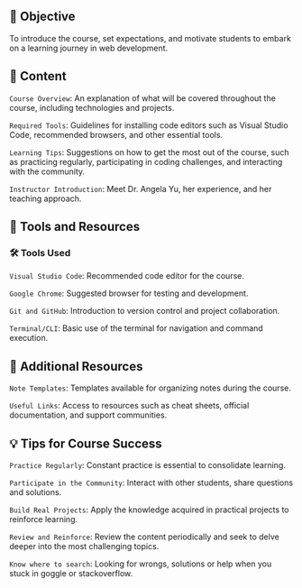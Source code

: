 ## 🎯 Objective
To introduce the course, set expectations, and motivate students to embark on a learning journey in web development.

## 📌 Content
`Course Overview`: An explanation of what will be covered throughout the course, including technologies and projects.

`Required Tools`: Guidelines for installing code editors such as Visual Studio Code, recommended browsers, and other essential tools.

`Learning Tips`: Suggestions on how to get the most out of the course, such as practicing regularly, participating in coding challenges, and interacting with the community.

`Instructor Introduction`: Meet Dr. Angela Yu, her experience, and her teaching approach.

## 🧰 Tools and Resources
### 🛠️ Tools Used
`Visual Studio Code`: Recommended code editor for the course.

`Google Chrome`: Suggested browser for testing and development.

`Git and GitHub`: Introduction to version control and project collaboration.

`Terminal/CLI`: Basic use of the terminal for navigation and command execution.


## 📄 Additional Resources
`Note Templates`: Templates available for organizing notes during the course.

`Useful Links`: Access to resources such as cheat sheets, official documentation, and support communities.

## 💡 Tips for Course Success
`Practice Regularly`: Constant practice is essential to consolidate learning.

`Participate in the Community`: Interact with other students, share questions and solutions.

`Build Real Projects`: Apply the knowledge acquired in practical projects to reinforce learning.

`Review and Reinforce`: Review the content periodically and seek to delve deeper into the most challenging topics.

`Know where to search`: Looking for wrongs, solutions or help when you stuck in goggle or stackoverflow.